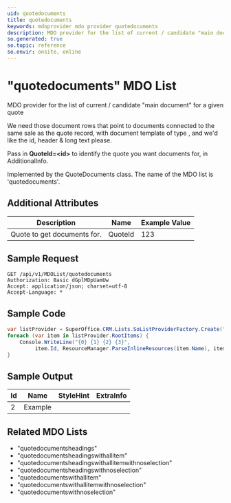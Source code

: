 ```yaml
---
uid: quotedocuments
title: quotedocuments
keywords: mdoprovider mdo provider quotedocuments
description: MDO provider for the list of current / candidate "main document" for a given quote
so.generated: true
so.topic: reference
so.envir: onsite, online
---
```


# "quotedocuments" MDO List
MDO provider for the list of current / candidate "main document" for a given quote

We need those document rows that point to documents connected to
the same sale as the quote record, with document template of type <see cref="F:SuperOffice.Data.DocTmplQuoteType.MainDocument" />,
and we'd like the id, header &amp; long text please.


Pass in <b>QuoteId=&lt;id&gt;</b> to identify the quote you want documents for, in AdditionalInfo.

Implemented by the <see cref="T:SuperOffice.CRM.Lists.QuoteDocuments">QuoteDocuments</see> class.
The name of the MDO list is 'quotedocuments'.

## Additional Attributes

| Description | Name | Example Value |
|-----|-----|------|
|Quote to get documents for.| QuoteId|123|





## Sample Request

```http!
GET /api/v1/MDOList/quotedocuments
Authorization: Basic dGplMDpUamUw
Accept: application/json; charset=utf-8
Accept-Language: *

```

## Sample Code
```cs
var listProvider = SuperOffice.CRM.Lists.SoListProviderFactory.Create("quotedocuments", forceFlatList: true);
foreach (var item in listProvider.RootItems) {
    Console.WriteLine("{0} {1} {2} {3}", 
         item.Id, ResourceManager.ParseInlineResources(item.Name), item.StyleHint, item.ExtraInfo);
}
```

## Sample Output

|Id   | Name  |StyleHint|ExtraInfo |
| --- | ----- | ------- | -------- |
| 2 | Example | | |


## Related MDO Lists

* "quotedocumentsheadings"
* "quotedocumentsheadingswithallitem"
* "quotedocumentsheadingswithallitemwithnoselection"
* "quotedocumentsheadingswithnoselection"
* "quotedocumentswithallitem"
* "quotedocumentswithallitemwithnoselection"
* "quotedocumentswithnoselection"
